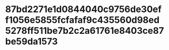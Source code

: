 # 87bd2271e1d0844040c9756de30eff1056e5855fcfafaf9c435560d98ed5278ff511be7b2c2a61761e8403ce87be59da1573
